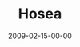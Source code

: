 ---
layout: message
category: message
series: "Lost Books"
title: "Hosea"
date: 2009-02-15-00-00
message_id: 545
sc-permalink-url: "http://soundcloud.com/crdschurch/lost-books-hosea"
audio: "http://s3.amazonaws.com/crossroads-media/messages/audio/LostBooks6.mp3"
audio-duration: "33:54"
description: "Chuck Mingo shares the story of Hosea and a God who demands fidelity."
video: "http://s3.amazonaws.com/crossroads-media/messages/video/LostBooks6.mp4"
video-duration: "34:36"
yt-embed-url: "//www.youtube.com/embed/vNELAGgoTAI"
video-image: "http://s3.amazonaws.com/crossroads-media/images/LostBooks6-still.jpg"
notes-description: ""
notes: "http://s3.amazonaws.com/crossroads-media/documents/SN_02_14-15_09.pdf"
notes-title: "Lost Books&#58; Hosea (Study Notes)"
tag: 
 - fidelity
 - wedding
 - mingo
 - hosea
explicit: false
---